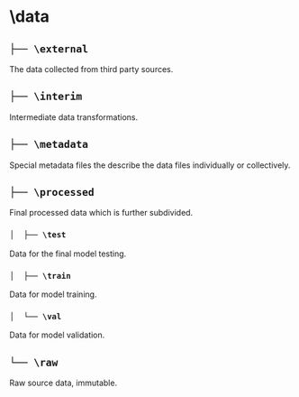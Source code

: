 # \data

## `├── \external`

The data collected from third party sources.

## `├── \interim`

Intermediate data transformations.

## `├── \metadata`

Special metadata files the describe the data files individually or collectively.

## `├── \processed`

Final processed data which is further subdivided.

### `│  ├── \test`

Data for the final model testing.

### `│  ├── \train`

Data for model training.

### `│  └── \val`

Data for model validation.

## `└── \raw`

Raw source data, immutable.
